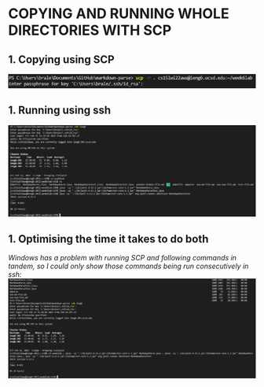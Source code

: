 # COPYING AND RUNNING WHOLE DIRECTORIES WITH SCP

## 1. Copying using SCP
![](img3/scp1.PNG)<br>
## 1. Running using ssh
![](img3/ssh1.PNG)<br>
## 1. Optimising the time it takes to do both
<i>Windows has a problem with running SCP and following commands in tandem, so I could only show those commands being run consecutively in ssh:</i>
![](img3/ssh2.PNG)<br>